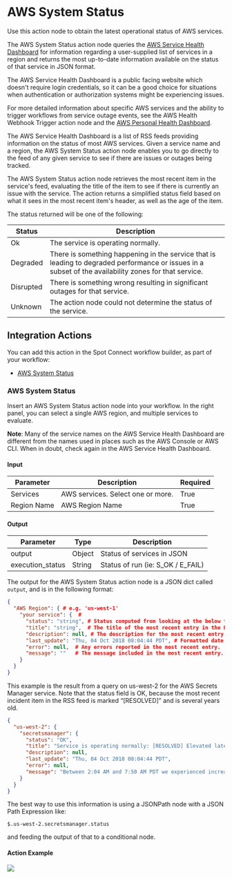 # AWS System Status  

Use this action node to obtain the latest operational status of AWS services.  

The AWS System Status action node queries the [AWS Service Health Dashboard](https://status.aws.amazon.com/) for information regarding a user-supplied list of services in a region and returns the most up-to-date information available on the status of that service in JSON format.  

The AWS Service Health Dashboard is a public facing website which doesn't require login credentials, so it can be a good choice for situations when authentication or authorization systems might be experiencing issues.

For more detailed information about specific AWS services and the ability to trigger workflows from service outage events, see the AWS Health Webhook Trigger action node and the [AWS Personal Health Dashboard](https://docs.aws.amazon.com/health/latest/ug/getting-started-api.html).

The AWS Service Health Dashboard is a list of RSS feeds providing information on the status of most AWS services. Given a service name and a region, the AWS System Status action node enables you to go directly to the feed of any given service to see if there are issues or outages being tracked.  

The AWS System Status action node retrieves the most recent item in the service's feed, evaluating the title of the item to see if there is currently an issue with the service. The action returns a simplified status field based on what it sees in the most recent item's header, as well as the age of the item.

The status returned will be one of the following:

Status | Description
--------- | -----------
Ok   | The service is operating normally.
Degraded   | There is something happening in the service that is leading to degraded performance or issues in a subset of the availability zones for that service.
Disrupted   | There is something wrong resulting in significant outages for that service.
Unknown   | The action node could not determine the status of the service.

## Integration Actions  

You can add this action in the Spot Connect workflow builder, as part of your workflow:
* [AWS System Status](spot-connect/integrations/aws_system_status?id=aws-system-status-1)

### AWS System Status

Insert an AWS System Status action node into your workflow. In the right panel, you can select a single AWS region, and multiple services to evaluate.  

**Note**: Many of the service names on the AWS Service Health Dashboard are different from the names used in places such as the AWS Console or AWS CLI. When in doubt, check again in the AWS Service Health Dashboard.

#### Input

Parameter | Description | Required
--------- | ----------- | --------
Services   | AWS services. Select one or more. | True
Region Name   | AWS Region Name | True

#### Output

Parameter | Type | Description
--------- | ----------- | --------
output   | Object | Status of services in JSON
execution_status   | String | Status of run (ie: S_OK / E_FAIL)

The output for the AWS System Status action node is a JSON dict called `output`, and is in the following format:

```json
{
  "AWS Region": { # e.g. 'us-west-1'
    "your service": {  #
      "status": "string", # Status computed from looking at the below fields.
      "title": "string",  # The title of the most recent entry in the RSS for the service
      "description": null, # The description for the most recent entry.
      "last_update": "Thu, 04 Oct 2018 08:04:44 PDT", # Formatted date string for the most recent update.
      "error": null,  # Any errors reported in the most recent entry.
      "message": ""   # The message included in the most recent entry.
    }
  }
}
```


This example is the result from a query on us-west-2 for the AWS Secrets Manager service. Note that the status field is OK, because the most recent incident item in the RSS feed is marked “[RESOLVED]” and is several years old.

```json
{
  "us-west-2": {
    "secretsmanager": {
      "status": "OK",
      "title": "Service is operating normally: [RESOLVED] Elevated latencies and API Error Rates",
      "description": null,
      "last_update": "Thu, 04 Oct 2018 08:04:44 PDT",
      "error": null,
      "message": "Between 2:04 AM and 7:50 AM PDT we experienced increased API error rates and latencies in the US-WEST-2 Region. The issue has been resolved and the service is operating normally."
    }
  }
}
```

The best way to use this information is using a JSONPath node with a JSON Path Expression like:

`$.us-west-2.secretsmanager.status`

and feeding the output of that to a conditional node.

#### Action Example

<img src="/spot-connect/_media/aws-system-status.png" />

